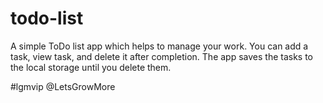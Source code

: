 # todo-list
 A simple ToDo list app which helps to manage your work. You can add a task, view task, and delete it after completion. The app saves the tasks to the local storage until you delete them.

 #lgmvip
 @LetsGrowMore
